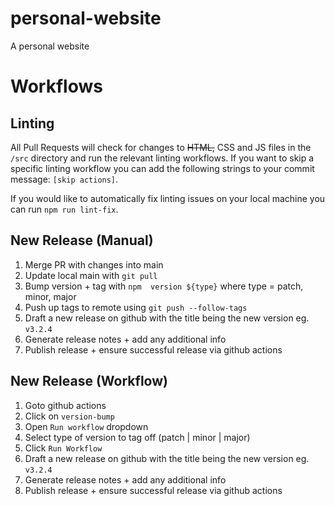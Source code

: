 # personal-website
A personal website

# Workflows
## Linting
All Pull Requests will check for changes to ~~HTML,~~ CSS and JS files in the `/src` directory and run the relevant linting workflows.
If you want to skip a specific linting workflow you can add the following strings to your commit message: `[skip actions]`.

If you would like to automatically fix linting issues on your local machine you can run `npm run lint-fix`.


## New Release (Manual)
1. Merge PR with changes into main
2. Update local main with `git pull`
3. Bump version + tag with `npm  version ${type}` where type = patch, minor, major
4. Push up tags to remote using `git push --follow-tags`
5. Draft a new release on github with the title being the new version eg. `v3.2.4`
6. Generate release notes + add any additional info
7. Publish release + ensure successful release via github actions

## New Release (Workflow)
1. Goto github actions
2. Click on `version-bump`
3. Open `Run workflow` dropdown
4. Select type of version to tag off (patch | minor | major)
5. Click `Run Workflow`
6. Draft a new release on github with the title being the new version eg. `v3.2.4`
7. Generate release notes + add any additional info
8. Publish release + ensure successful release via github actions
